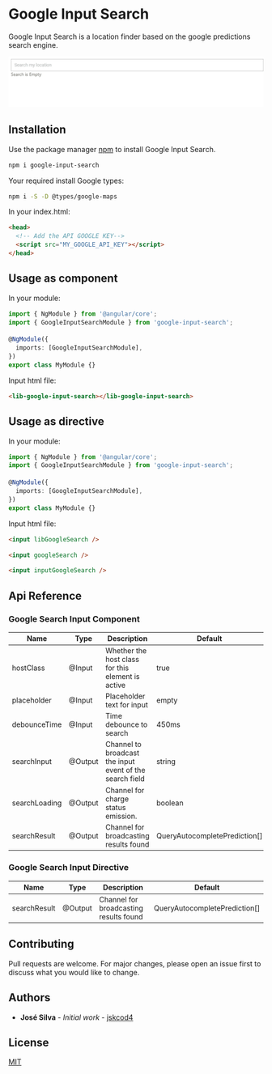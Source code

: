 # Google Input Search

Google Input Search is a location finder based on the google predictions search engine.

![Demo Google Input Search](https://github.com/joserozsil/google-input-search/blob/master/google-input-search-demo.gif)

## Installation

Use the package manager [npm](https://www.npmjs.com/) to install Google Input Search.

```bash
npm i google-input-search
```

Your required install Google types:

```bash
npm i -S -D @types/google-maps
```

In your index.html:

```html
<head>
  <!-- Add the API GOOGLE KEY-->
  <script src="MY_GOOGLE_API_KEY"></script>
</head>
```

## Usage as component

In your module:

```ts
import { NgModule } from '@angular/core';
import { GoogleInputSearchModule } from 'google-input-search';

@NgModule({
  imports: [GoogleInputSearchModule],
})
export class MyModule {}
```

Input html file:

```html
<lib-google-input-search></lib-google-input-search>
```

## Usage as directive

In your module:

```ts
import { NgModule } from '@angular/core';
import { GoogleInputSearchModule } from 'google-input-search';

@NgModule({
  imports: [GoogleInputSearchModule],
})
export class MyModule {}
```

Input html file:

```html
<input libGoogleSearch />
```

```html
<input googleSearch />
```

```html
<input inputGoogleSearch />
```

## Api Reference

### Google Search Input Component

| Name          | Type    | Description                                              | Default                       |
| ------------- | ------- | -------------------------------------------------------- | ----------------------------- |
| hostClass     | @Input  | Whether the host class for this element is active        | true                          |
| placeholder   | @Input  | Placeholder text for input                               | empty                         |
| debounceTime  | @Input  | Time debounce to search                                  | 450ms                         |
| searchInput   | @Output | Channel to broadcast the input event of the search field | string                        |
| searchLoading | @Output | Channel for charge status emission.                      | boolean                       |
| searchResult  | @Output | Channel for broadcasting results found                   | QueryAutocompletePrediction[] |

### Google Search Input Directive

| Name         | Type    | Description                            | Default                       |
| ------------ | ------- | -------------------------------------- | ----------------------------- |
| searchResult | @Output | Channel for broadcasting results found | QueryAutocompletePrediction[] |

## Contributing

Pull requests are welcome. For major changes, please open an issue first to discuss what you would like to change.

## Authors

- **José Silva** - _Initial work_ - [jskcod4](https://github.com/joserozsil)

## License

[MIT](https://choosealicense.com/licenses/mit/)
